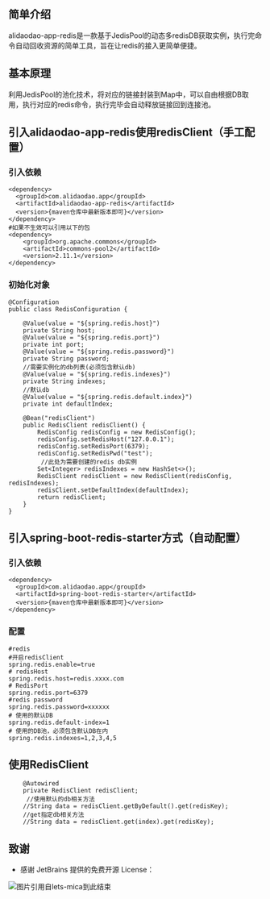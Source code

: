 ## 简单介绍
alidaodao-app-redis是一款基于JedisPool的动态多redisDB获取实例，执行完命令自动回收资源的简单工具，旨在让redis的接入更简单便捷。

## 基本原理
利用JedisPool的池化技术，将对应的链接封装到Map中，可以自由根据DB取用，执行对应的redis命令，执行完毕会自动释放链接回到连接池。

## 引入alidaodao-app-redis使用redisClient（手工配置）

### 引入依赖
```
<dependency>
  <groupId>com.alidaodao.app</groupId>
  <artifactId>alidaodao-app-redis</artifactId>
  <version>{maven仓库中最新版本即可}</version>
</dependency>
#如果不生效可以引用以下的包
<dependency>
    <groupId>org.apache.commons</groupId>
	<artifactId>commons-pool2</artifactId>
	<version>2.11.1</version>
</dependency>
```

### 初始化对象

```
@Configuration
public class RedisConfiguration {

    @Value(value = "${spring.redis.host}")
    private String host;
    @Value(value = "${spring.redis.port}")
    private int port;
    @Value(value = "${spring.redis.password}")
    private String password;
    //需要实例化的db列表(必须包含默认db)
    @Value(value = "${spring.redis.indexes}")
    private String indexes;
    //默认db
    @Value(value = "${spring.redis.default.index}")
    private int defaultIndex;

    @Bean("redisClient")
    public RedisClient redisClient() {
        RedisConfig redisConfig = new RedisConfig();
        redisConfig.setRedisHost("127.0.0.1");
        redisConfig.setRedisPort(6379);
        redisConfig.setRedisPwd("test");
         //此处为需要创建的redis db实例
        Set<Integer> redisIndexes = new HashSet<>();
        RedisClient redisClient = new RedisClient(redisConfig, redisIndexes);
        redisClient.setDefaultIndex(defaultIndex);
        return redisClient;
    }
}
```
## 引入spring-boot-redis-starter方式（自动配置）

### 引入依赖
```
<dependency>
  <groupId>com.alidaodao.app</groupId>
  <artifactId>spring-boot-redis-starter</artifactId>
  <version>{maven仓库中最新版本即可}</version>
</dependency>
```
### 配置
```
#redis
#开启redisClient
spring.redis.enable=true
# redisHost
spring.redis.host=redis.xxxx.com
# RedisPort
spring.redis.port=6379
#redis password
spring.redis.password=xxxxxx
# 使用的默认DB
spring.redis.default-index=1
# 使用的DB池，必须包含默认DB在内
spring.redis.indexes=1,2,3,4,5
```

## 使用RedisClient

```
    @Autowired
    private RedisClient redisClient;
     //使用默认的db相关方法
    //String data = redisClient.getByDefault().get(redisKey);
    //get指定db相关方法
    //String data = redisClient.get(index).get(redisKey);
```

## 致谢
- 感谢 JetBrains 提供的免费开源 License：
<img src="https://images.gitee.com/uploads/images/2020/0406/220236_f5275c90_5531506.png" alt="图片引用自lets-mica" style="float:left;">

到此结束
